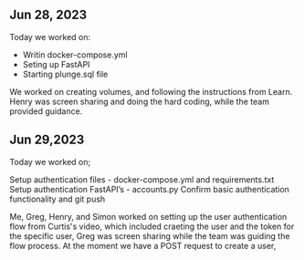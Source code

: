 ## Jun 28, 2023

Today we worked on:

* Writin docker-compose.yml
* Seting up FastAPI
* Starting plunge.sql file

We worked on creating volumes, and following the instructions from Learn. Henry was screen sharing and doing the hard coding, while the team provided guidance.

## Jun 29,2023

Today we worked on;

Setup authentication files - docker-compose.yml and requirements.txt
Setup authentication FastAPI’s - accounts.py
Confirm basic authentication functionality and git push

Me, Greg, Henry, and Simon worked on setting up the user authentication flow from Curtis's video, which included craeting the user and the token for the specific user, Greg was screen sharing while the team was guiding the flow process. At the moment we have a POST request to create a user,
